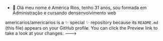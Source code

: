 - 👋 Olá meu nome é América Rios, tenho 31 anos, sou formada em Administração e cursando densenvolvimento web 

americarios/americarios is a ✨ special ✨ repository because its `README.md` (this file) appears on your GitHub profile.
You can click the Preview link to take a look at your changes.
--->

